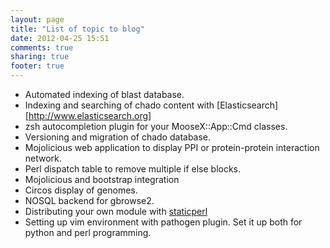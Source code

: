 ```yaml
---
layout: page
title: "List of topic to blog"
date: 2012-04-25 15:51
comments: true
sharing: true
footer: true
---
```



* Automated indexing of blast database.
* Indexing and searching of chado content with [Elasticsearch][http://www.elasticsearch.org]
* zsh autocompletion plugin for your MooseX::App::Cmd classes.
* Versioning and migration of chado database.
* Mojolicious web application to display PPI or protein-protein interaction network.
* Perl dispatch table to remove multiple if else blocks.
* Mojolicious and bootstrap integration
* Circos display of genomes.
* NOSQL backend for gbrowse2.
* Distributing your own module with [staticperl](https://metacpan.org/module/staticperl)
* Setting up vim environment with pathogen plugin. Set it up both for python and perl
  programming.

